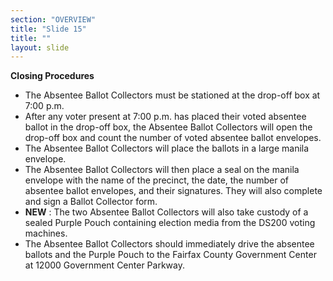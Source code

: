 ```yaml
---
section: "OVERVIEW"
title: "Slide 15"
title: ""
layout: slide
---
```


**Closing Procedures**

- The Absentee Ballot Collectors must be stationed at the drop-off box at 7:00 p.m.
- After any voter present at 7:00 p.m. has placed their voted absentee ballot in the drop-off box, the Absentee Ballot Collectors will open the drop-off box and count the number of voted absentee ballot envelopes.
- The Absentee Ballot Collectors will place the ballots in a large manila envelope.
- The Absentee Ballot Collectors will then place a seal on the manila envelope with the name of the precinct, the date, the number of absentee ballot envelopes, and their signatures. They will also complete and sign a Ballot Collector form.
- **NEW** : The two Absentee Ballot Collectors will also take custody of a sealed Purple Pouch containing election media from the DS200 voting machines.
- The Absentee Ballot Collectors should immediately drive the absentee ballots and the Purple Pouch to the Fairfax County Government Center at 12000 Government Center Parkway.




